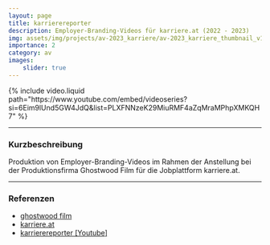 ```yaml
---
layout: page
title: karrierereporter
description: Employer-Branding-Videos für karriere.at (2022 - 2023)
img: assets/img/projects/av-2023_karriere/av-2023_karriere_thumbnail_v1.png
importance: 2
category: av
images:
    slider: true
---
```


<div class="video-container">
    {% include video.liquid path="https://www.youtube.com/embed/videoseries?si=6Eim9lUnd5GW4JdQ&amp;list=PLXFNNzeK29MiuRMF4aZqMraMPhpXMKQH7" %}
</div>

---
### Kurzbeschreibung
Produktion von Employer-Branding-Videos im Rahmen der Anstellung bei der Produktionsfirma Ghostwood Film für die Jobplattform karriere.at.

---
### Referenzen
- <a href="https://www.ghostwoodfilm.com/video/">ghostwood film</a>
- <a href="https://www.karriere.at/">karriere.at</a>
- <a href="https://www.youtube.com/@karrierereporter">karrierereporter [Youtube]</a>
